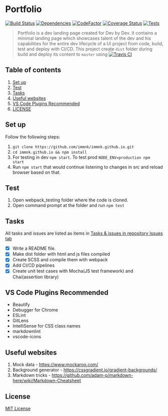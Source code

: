 # Portfolio

[![Build Status](https://travis-ci.com/immnk/immnk.github.io.svg?branch=dev)](https://travis-ci.com/immnk/immnk.github.io) [![Dependencies](https://david-dm.org/immnk/webpack-testing.svg)](https://david-dm.org/) [![CodeFactor](https://www.codefactor.io/repository/github/immnk/webpack-testing/badge)](https://www.codefactor.io/repository/github/immnk/webpack-testing) [![Coverage Status](https://coveralls.io/repos/github/immnk/webpack-testing/badge.svg?branch=master)](https://coveralls.io/github/immnk/webpack-testing?branch=master) [![Tests](https://img.shields.io/badge/tests-covered-brightgreen.svg)](https://github.com/immnk/webpack-testing/issues/5)

> Portfolio is a dev landing page created for Dev by Dev. It contains a minimal landing page which showcases talent of the dev and his capabilities for the entire dev lifecycle of a UI project from code, build, test and deploy with CI/CD. This project create `dist` folder during build and deploy its content to `master` using [![Travis CI](https://img.shields.io/badge/travis%20ci-enabled-brightgreen.svg)](https://travis-ci.com/immnk/immnk.github.io)

## Table of contents

1. [Set up](#set-up)
2. [Test](#test)
3. [Tasks](#tasks)
4. [Useful websites](#useful-websites)
5. [VS Code Plugins Recommended](#vs-code-plugins-recommended)
6. [LICENSE](#license)

## Set up

Follow the following steps:

1. `git clone https://github.com/immnk/immnk.github.io.git`
2. `cd immnk.github.io && npm install`
3. For testing in dev `npm start`. To test prod `NODE_ENV=production npm start`
4. Run `npm start` that would continue listening to changes in src and reload browser based on that.

## Test

1. Open webpack_testing folder where the code is cloned.
2. Open command prompt at the folder and run `npm test`

## Tasks

All tasks and issues are listed as items in [Tasks & issues in repository Issues tab](https://github.com/immnk/webpack-testing/issues)

- [x] Write a README file.
- [x] Make dist folder with html and js files compiled
- [x] Create SCSS and compile them with webpack
- [x] Add CI/CD pipelines
- [x] Create unit test cases with Mocha(JS test framework) and Chai(assertion library)

## VS Code Plugins Recommended

- Beautify
- Debugger for Chrome
- ESLint
- GitLens
- IntelliSense for CSS class names
- markdownlint
- vscode-icons

## Useful websites

1. Mock data - https://www.mockaroo.com/
2. Background generator - https://cssgradient.io/gradient-backgrounds/
3. Markdown tricks - https://github.com/adam-p/markdown-here/wiki/Markdown-Cheatsheet

## License

[MIT License](https://github.com/immnk/webpack-testing/blob/master/LICENSE)
